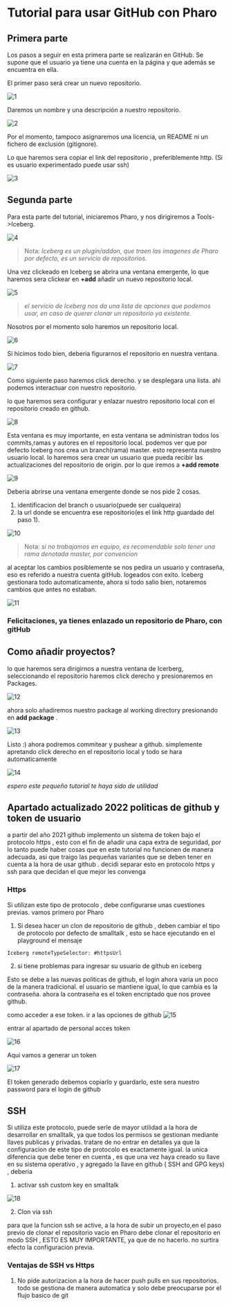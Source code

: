 # Tutorial para usar GitHub con Pharo 

## Primera parte

Los pasos a seguir en esta primera parte se realizarán en GitHub.
Se supone que el usuario ya tiene una cuenta en la página y que
además se encuentra en ella.

El primer paso será crear un nuevo repositorio.

![1](Screenshot_11.jpg)

Daremos un nombre y una descripción a nuestro repositorio.


![2](Screenshot_1.jpg)

Por el momento, tampoco asignaremos una licencia, un README
ni un fichero de exclusión (gitignore).

Lo que haremos sera copiar el link del repositorio , preferiblemente http. (Si es usuario experimentado puede usar ssh)

![3](Screenshot_9.jpg)


## Segunda parte


Para esta parte del tutorial, iniciaremos Pharo, y nos dirigiremos a Tools->Iceberg.

![4](Screenshot_2.jpg)


>Nota:
>*Iceberg es un plugin/addon, que traen las imagenes de Pharo por defecto, es un servicio de repositorios.*

Una vez clickeado en Iceberg se abrira una ventana emergente, lo que haremos sera clickear en **+add** añadir un nuevo repositorio local.

![5](Screenshot_3.jpg)

>*el servicio de Iceberg nos da una lista de opciones que podemos usar, en caso de querer clonar un repositorio ya existente.*

Nosotros por el momento solo haremos un repositorio local.

![6](Screenshot_18.jpg)

Si hicimos todo bien, deberia figurarnos el repositorio en nuestra ventana.

![7](Screenshot_4.jpg)

Como siguiente paso haremos click derecho. y se desplegara una lista. ahi podemos interactuar con nuestro repositorio.

lo que haremos sera configurar y enlazar nuestro repositorio local con el repositorio creado en github.

![8](Screenshot_8.jpg)

Esta ventana es muy importante, en esta ventana se administran todos los commits,ramas y autores en el repositorio local. 
podemos ver que por defecto Iceberg nos crea un branch(rama) master. esto representa nuestro usuario local. lo haremos sera crear un usuario 
que pueda recibir las actualizaciones del repositorio de origin. por lo que iremos a **+add remote** 

![9](Screenshot_19.jpg)

Deberia abrirse una ventana emergente donde se nos pide 2 cosas. 

1. identificacion del branch o usuario(puede ser cualqueira)
2. la url donde se encuentra ese repositorio(es el link http guardado del paso 1).

![10](Screenshot_10.jpg)

>Nota: *si no trabajamos en equipo, es recomendable solo tener una rama denotada master, por convencion*

al aceptar los cambios posiblemente se nos pedira un usuario y contraseña, eso es referido a nuestra cuenta gitHub.
logeados con exito. Iceberg gestionara todo automaticamente, ahora si todo salio bien, notaremos cambios que antes no estaban.

![11](Screenshot_12.jpg)

### Felicitaciones, ya tienes enlazado un repositorio de Pharo, con gitHub 

## Como añadir proyectos?

lo que haremos sera dirigirnos a nuestra ventana de Icerberg, seleccionando el repositorio haremos click derecho y presionaremos en Packages.

![12](Screenshot_5.jpg)

ahora solo añadiremos nuestro package al working directory presionando en **add package** .

![13](Screenshot_20.jpg)

Listo :) ahora podremos commitear y pushear a github. simplemente apretando click derecho en el repositorio local y todo se hara automaticamente

![14](Screenshot_final.jpg)

*espero este pequeño tutorial te haya sido de utilidad*

## Apartado actualizado 2022 politicas de github y token de usuario

a partir del año 2021 github implemento un sistema de token bajo el protocolo https , esto con el fin de añadir una capa extra de seguridad, por lo tanto puede haber cosas que en este tutorial no funcionen de manera adecuada, asi que traigo las pequeñas variantes que se deben tener en cuenta a la hora de usar github . decidi separar esto en protocolo https y ssh para que decidan el que mejor les convenga 

### Https

Si utilizan este tipo de protocolo , debe configurarse unas cuestiones previas. vamos primero por Pharo 

1) Si desea hacer un clon de repositorio de github , deben cambiar el tipo de protocolo por defecto de smalltalk , esto se hace ejecutando en el playground el mensaje 

```st
Iceberg remoteTypeSelector: #httpsUrl
```

2) si tiene problemas para ingresar su usuario de github en iceberg 

Esto se debe a las nuevas politicas de github, el login ahora varia un poco de la manera tradicional. el usuario se mantiene igual, lo que cambia es la contraseña. ahora la contraseña es el token encriptado que nos provee github. 

como acceder a ese token. ir a las opciones de github 
![15](imagenes_2022/paso1.png)

entrar al apartado de personal acces token

![16](imagenes_2022/paso2.png)

Aqui vamos a generar un token 

![17](imagenes_2022/paso3.png)

El token generado debemos copiarlo y guardarlo, este sera nuestro password para el login de github 



## SSH

Si utiliza este protocolo, puede serle de mayor utilidad a la hora de desarrollar en smalltalk, ya que todos los permisos se gestionan mediante llaves publicas y privadas. tratare de no entrar en detalles ya que la configuracion de este tipo de protocolo es exactamente igual. la unica diferencia que debe tener en cuenta , es que una vez haya creado su llave en su sistema operativo , y  agregado la llave en github ( SSH and GPG keys) , deberia 

1) activar ssh custom key en smalltalk 

![18](imagenes_2022/paso6.png)

2) Clon via ssh 

 para que la funcion ssh se active, a la hora de subir un proyecto,en el paso previo de clonar el repositorio vacio en Pharo  debe clonar el repositorio en modo SSH , ESTO ES MUY IMPORTANTE, ya que de no hacerlo. no surtira efecto la configuracion previa. 

### Ventajas de SSH vs Https

1) No pide autorizacion a la hora de hacer push pulls en sus repositorios. todo se gestiona de manera automatica y solo debe preocuparse por el flujo basico de git










